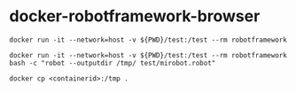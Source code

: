 # docker-robotframework-browser

```
docker run -it --network=host -v ${PWD}/test:/test --rm robotframework
```

```
docker run -it --network=host -v ${PWD}/test:/test --rm robotframework bash -c "robot --outputdir /tmp/ test/mirobot.robot"
```

```
docker cp <containerid>:/tmp .
```
